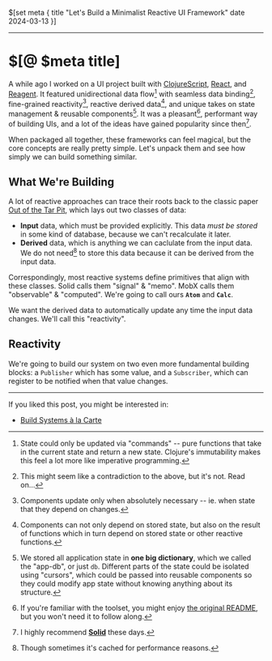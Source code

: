 $[set meta {
  title   "Let's Build a Minimalist Reactive UI Framework"
  date    2024-03-13
}]

-----

# $[@ $meta title]

A while ago I worked on a UI project built with
[ClojureScript](https://clojurescript.org), [React](https://react.dev),
and [Reagent](https://reagent-project.github.io). It featured
unidirectional data flow[^libui-unidata] with seamless data
binding[^libui-binding], fine-grained reactivity[^libui-grain], reactive
derived data[^libui-derived], and unique takes on state management
& reusable components[^libui-state]. It was a pleasant[^libui-readme],
performant way of building UIs, and a lot of the ideas have gained
popularity since then[^solid].

When packaged all together, these frameworks can feel magical, but the
core concepts are really pretty simple. Let's unpack them and see how
simply we can build something similar.


## What We're Building

A lot of reactive approaches can trace their roots back to the classic
paper [Out of the Tar Pit][tarpit], which lays out two classes of data:

- **Input** data, which must be provided explicitly. This data *must be
  stored* in some kind of database, because we can't recalculate it
  later.
- **Derived** data, which is anything we can caclulate from the input
  data. We do not need[^derived-cache] to store this data because it can
  be derived from the input data.

Correspondingly, most reactive systems define primitives that align with
these classes. Solid calls them "signal" & "memo". MobX calls them
"observable" & "computed". We're going to call ours **`Atom`** and
**`Calc`**.

We want the derived data to automatically update any time the input data
changes. We'll call this "reactivity".


## Reactivity

We're going to build our system on two even more fundamental building
blocks: a `Publisher` which has some value, and a `Subscriber`, which
can register to be notified when that value changes.




-----

If you liked this post, you might be interested in:

- [Build Systems à la Carte](https://www.microsoft.com/en-us/research/uploads/prod/2018/03/build-systems.pdf)



[^libui-unidata]: State could only be updated via "commands" -- pure
  functions that take in the current state and return a new
  state. Clojure's immutability makes this feel a lot more like
  imperative programming.

[^libui-binding]: This might seem like a contradiction to the above, but
  it's not. Read on...

[^libui-grain]: Components update only when absolutely necessary --
  ie. when state that they depend on changes.

[^libui-derived]: Components can not only depend on stored state, but
  also on the result of functions which in turn depend on stored state
  or other reactive functions.

[^libui-readme]: If you're familiar with the toolset, you might enjoy
  [the original
  README](https://gist.github.com/jrpat/2baafceff655b209a3432a57c8069f3c),
  but you won't need it to follow along.

[^libui-state]: We stored all application state in **one big
  dictionary**, which we called the "app-db", or just `db`. Different
  parts of the state could be isolated using "cursors", which could be
  passed into reusable components so they could modify app state without
  knowing anything about its structure.

[^solid]: I highly recommend **[Solid][solidjs]** these
  days.

[^derived-cache]: Though sometimes it's cached for performance reasons.


[solidjs]: https://docs.solidjs.com
[mobxjs]: https://mobx.js.org/the-gist-of-mobx.html
[mobx-algo]: https://medium.com/hackernoon/becoming-fully-reactive-an-in-depth-explanation-of-mobservable-55995262a254#71b1
[tarpit]: https://curtclifton.net/papers/MoseleyMarks06a.pdf

